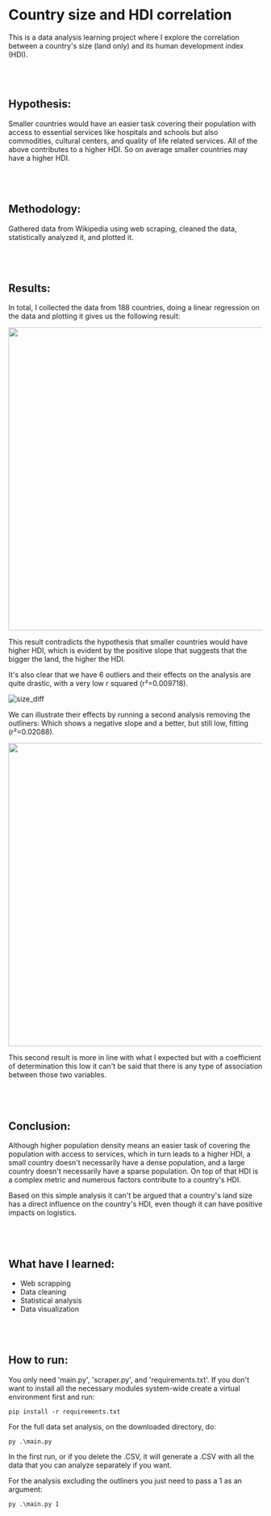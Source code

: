 # Country size and HDI correlation
This is a data analysis learning project where I explore the correlation between a country's size (land only) and its human development index (HDI).

<br/><br/>

## Hypothesis:
Smaller countries would have an easier task covering their population with access to essential services like hospitals and schools but also commodities, cultural centers, and quality of life related services.
All of the above contributes to a higher HDI. So on average smaller countries may have a higher HDI.
<br/><br/>
<br/><br/>

## Methodology:
Gathered data from Wikipedia using web scraping, cleaned the data, statistically analyzed it, and plotted it.
<br/><br/>
<br/><br/>

## Results:
In total, I collected the data from 188 countries, doing a linear regression on the data and plotting it gives us the following result:

<img src="https://user-images.githubusercontent.com/105181657/167732656-2266c443-0691-409e-9de1-55401bc66d69.png" width="600">

This result contradicts the hypothesis that smaller countries would have higher HDI, which is evident by the positive slope that suggests that the bigger the land, the higher the HDI.

It's also clear that we have 6 outliers and their effects on the analysis are quite drastic, with a very low r squared (r²=0.009718).

![size_diff](https://user-images.githubusercontent.com/105181657/167732694-fc29b8ad-666d-49f6-ae48-75fc3482da05.png)

We can illustrate their effects by running a second analysis removing the outliners:
Which shows a negative slope and a better, but still low, fitting (r²=0.02088).

<img src="https://user-images.githubusercontent.com/105181657/167734086-2cab3e58-50e1-4d91-89b8-9c3be256cadd.png" width="600">

This second result is more in line with what I expected but with a coefficient of determination this low it can't be said that there is any type of association between those two variables.
<br/><br/>
<br/><br/>

## Conclusion:
Although higher population density means an easier task of covering the population with access to services, which in turn leads to a higher HDI, a small country doesn't necessarily have a dense population, and a large country doesn't necessarily have a sparse population.
On top of that HDI is a complex metric and numerous factors contribute to a country's HDI.

Based on this simple analysis it can't be argued that a country's land size has a direct influence on the country's HDI, even though it can have positive impacts on logistics.
<br/><br/>
<br/><br/>

## What have I learned:
- Web scrapping
- Data cleaning
- Statistical analysis
- Data visualization
<br/><br/>
<br/><br/>

## How to run:
You only need 'main.py', 'scraper.py', and 'requirements.txt'.
If you don't want to install all the necessary modules system-wide create a virtual environment first and run:
```
pip install -r requirements.txt
```
For the full data set analysis, on the downloaded directory, do:
```
py .\main.py
```
In the first run, or if you delete the .CSV, it will generate a .CSV with all the data that you can analyze separately if you want.

For the analysis excluding the outliners you just need to pass a 1 as an argument:
```
py .\main.py 1
```
